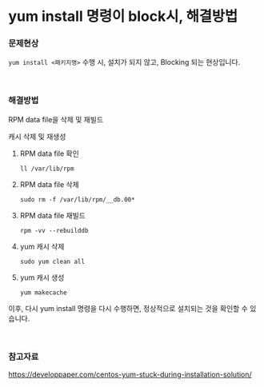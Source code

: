 # yum install 명령이 block시, 해결방법

### 문제현상

`yum install <패키지명>` 수행 시, 설치가 되지 않고, Blocking 되는 현상입니다.

<br>

### 해결방법

RPM data file을 삭제 및 재빌드

캐시 삭제 및 재생성

1. RPM data file 확인

   `ll /var/lib/rpm`

2. RPM data file 삭제

   `sudo rm -f /var/lib/rpm/__db.00*`

3. RPM data file 재빌드

   `rpm -vv --rebuilddb`

4. yum 캐시 삭제

   `sudo yum clean all`

5. yum 캐시 생성

   `yum makecache`

이후, 다시 yum install 명령을 다시 수행하면, 정상적으로 설치되는 것을 확인할 수 있습니다.

<br>

### 참고자료

https://developpaper.com/centos-yum-stuck-during-installation-solution/